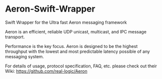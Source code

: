 # Aeron-Swift-Wrapper
Swift Wrapper for the Ultra fast Aeron messaging framework

Aeron is an efficient, reliable UDP unicast, multicast, and IPC message transport.

Performance is the key focus. Aeron is designed to be the highest throughput with the lowest and most predictable latency possible of any messaging system.

For details of usage, protocol specification, FAQ, etc. please check out their Wiki: https://github.com/real-logic/Aeron
